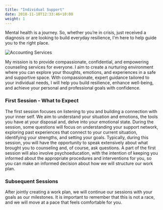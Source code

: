 ```yaml
---
title: "Individual Support"
date: 2018-11-18T12:33:46+10:00
weight: 1
---
```


Mental health is a journey. So, whether you’re in crisis, just received a diagnosis or are looking to build everyday resilience, I'm here to help guide you to the right place.

![Accounting Services](/images/austin-distel-nGc5RT2HmF0-unsplash.jpg)


My mission is to provide compassionate, confidential, and empowering counseling services for everyone. I aim to create a nurturing environment where you can explore your thoughts, emotions, and experiences in a safe and supportive space. With compassionate, expert guidance tailored to your individual needs, I will help you build resilience, enhance well-being, and achieve your personal and professional goals with confidence.

### First Session - What to Expect 

The first session focuses on listening to you and building a connection with your inner self. We aim to understand your situation and emotions, the tools you have at your disposal and, delve into your emotional state. During the session, some questions will focus on understanding your support network, exploring past experiences that connect to your current situation, identifying your strengths, and setting your goals. Typically, during this session, you will have the opportunity to speak extensively about what brought you to counseling and, of course, ask questions. A part of the first session will also involve psychoeducation, with the intention of keeping you informed about the appropriate procedures and interventions for you, so you can make an informed decision about how we will structure our work plan.


### Subsequent Sessions 

After jointly creating a work plan, we will continue our sessions with your goals as our milestones. It is important to remember that this is not a race, and we will move at a pace that feels comfortable for you.